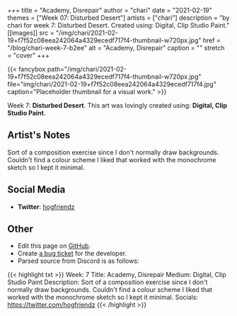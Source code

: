 +++
title =       "Academy, Disrepair"
author =      "chari"
date =        "2021-02-19"
themes =      ["Week 07: Disturbed Desert"]
artists =     ["chari"]
description = "by chari for week 7: Disturbed Desert. Created using: Digital, Clip Studio Paint."
[[images]]
      src = "/img/chari/2021-02-19+f7f52c08eea242064a4329ecedf717f4-thumbnail-w720px.jpg"
      href = "/blog/chari-week-7-b2ee"
      alt = "Academy, Disrepair"
      caption = ""
      stretch = "cover"
+++


{{< fancybox path="/img/chari/2021-02-19+f7f52c08eea242064a4329ecedf717f4-thumbnail-w720px.jpg" file="img/chari/2021-02-19+f7f52c08eea242064a4329ecedf717f4.jpg" caption="Placeholder thumbnail for a visual work." >}}


Week 7: **Disturbed Desert**. This art was lovingly created using: **Digital, Clip Studio Paint**.

## Artist's Notes

Sort of a composition exercise since I don't normally draw backgrounds. Couldn't find a colour scheme I liked that worked with the monochrome sketch so I kept it minimal.

## Social Media

- **Twitter**: <a href='https://twitter.com/hogfriendz' target='_blank'>hogfriendz</a>

## Other

- Edit this page on [GitHub](https://github.com/teaminkling/web-refresh/edit/main/content/blog/chari-week-7-b2ee.md).
- Create [a bug ticket](https://github.com/teaminkling/web-refresh/issues/new?assignees=&labels=bug&template=problem-report.md&title=) for the developer.
- Parsed source from Discord is as follows:

{{< highlight txt >}}
Week: 7
Title: Academy, Disrepair
Medium: Digital, Clip Studio Paint
Description: Sort of a composition exercise since I don't normally draw backgrounds. Couldn't find a colour scheme I liked that worked with the monochrome sketch so I kept it minimal.
Socials: https://twitter.com/hogfriendz
{{< /highlight >}}